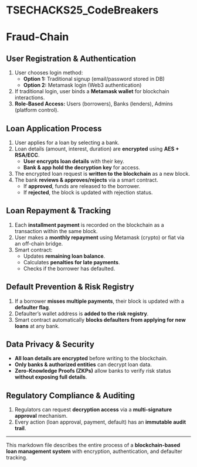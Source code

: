# TSECHACKS25_CodeBreakers

# Fraud-Chain

## User Registration & Authentication
1. User chooses login method:
   - **Option 1:** Traditional signup (email/password stored in DB)
   - **Option 2:** Metamask login (Web3 authentication)
2. If traditional login, user binds a **Metamask wallet** for blockchain interactions.
3. **Role-Based Access:** Users (borrowers), Banks (lenders), Admins (platform control).

## Loan Application Process
1. User applies for a loan by selecting a bank.
2. Loan details (amount, interest, duration) are **encrypted** using **AES + RSA/ECC**.
   - **User encrypts loan details** with their key.
   - **Bank & app hold the decryption key** for access.
3. The encrypted loan request is **written to the blockchain** as a new block.
4. The bank **reviews & approves/rejects** via a smart contract.
   - If **approved**, funds are released to the borrower.
   - If **rejected**, the block is updated with rejection status.

## Loan Repayment & Tracking
1. Each **installment payment** is recorded on the blockchain as a transaction within the same block.
2. User makes a **monthly repayment** using Metamask (crypto) or fiat via an off-chain bridge.
3. Smart contract:
   - Updates **remaining loan balance**.
   - Calculates **penalties for late payments**.
   - Checks if the borrower has defaulted.

## Default Prevention & Risk Registry
1. If a borrower **misses multiple payments**, their block is updated with a **defaulter flag**.
2. Defaulter’s wallet address is **added to the risk registry**.
3. Smart contract automatically **blocks defaulters from applying for new loans** at any bank.

## Data Privacy & Security
- **All loan details are encrypted** before writing to the blockchain.
- **Only banks & authorized entities** can decrypt loan data.
- **Zero-Knowledge Proofs (ZKPs)** allow banks to verify risk status **without exposing full details**.

## Regulatory Compliance & Auditing
1. Regulators can request **decryption access** via a **multi-signature approval** mechanism.
2. Every action (loan approval, payment, default) has an **immutable audit trail**.

---

This markdown file describes the entire process of a **blockchain-based loan management system** with encryption, authentication, and defaulter tracking.

